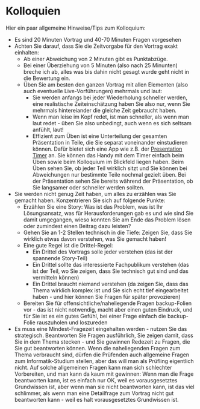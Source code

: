 # Kolloquien

Hier ein paar allgemeine Hinweise/Tips zum Kolloquium:
* Es sind 20 Minuten Vortrag und 40-70 Minuten Fragen vorgesehen
* Achten Sie darauf, dass Sie die Zeitvorgabe für den Vortrag exakt einhalten:
	* Ab einer Abweichung von 2 Minuten gibt es Punktabzüge.
	* Bei einer Überziehung von 5 Minuten (also nach 25 Minunten) breche ich ab, alles was bis dahin nicht gesagt wurde geht nicht in die Bewertung ein.
	* Üben Sie am besten den ganzen Vortrag mit allen Elementen (also auch eventuelle Live-Vorführungen) mehrmals und laut:
		* Sie werden anfangs bei jeder Wiederholung schneller werden, eine realistische Zeiteinschätzung haben Sie also nur, wenn Sie mehrmals hintereiander die gleiche Zeit gebraucht haben.
		* Wenn man leise im Kopf redet, ist man schneller, als wenn man laut redet - üben Sie also unbedingt, auch wenn es sich seltsam anfühlt, laut!
		* Effizient zum Üben ist eine Unterteilung der gesamten Präsentation in Teile, die Sie separat voneinander einstudieren können. Dafür bietet sich eine App wie z.B. der [Presentation Timer](https://play.google.com/store/apps/details?id=com.fuhongliu.homer.presentationtimer) an. Sie können das Handy mit dem Timer einfach beim Üben sowie beim Kolloquium im Blickfeld liegen haben. Beim Üben sehen Sie, ob jeder Teil wirklich sitzt und Sie können bei Abweichungen nur bestimmte Teile nochmal gezielt üben. Bei der Präsentation sehen Sie bereits während der Präsentation, ob Sie langsamer oder schneller werden sollten.
* Sie werden nicht genug Zeit haben, um alles zu erzählen was Sie gemacht haben. Konzentrieren Sie sich auf folgende Punkte:
	* Erzählen Sie eine Story: Was ist das Problem, was ist Ihr Lösungsansatz, was für Herausforderungen gab es und wie sind Sie damit umgegangen, wieso konnten Sie am Ende das Problem lösen oder zumindest einen Beitrag dazu leisten?
	* Gehen Sie an 1-2 Stellen technisch in die Tiefe: Zeigen Sie, dass Sie wirklich etwas davon verstehen, was Sie gemacht haben!
	* Eine gute Regel ist die Drittel-Regel:
		* Ein Drittel des Vortrags solle jeder verstehen (das ist der spannende Story-Teil)
		* Ein Drittel sollte das interessierte Fachpublikum verstehen (das ist der Teil, wo Sie zeigen, dass Sie technisch gut sind und das vermitteln können)
		* Ein Drittel braucht niemand verstehen (da zeigen Sie, dass das Thema wirklich komplex ist und Sie sich echt tief eingearbeitet haben - und hier können Sie Fragen für später provozieren)
	* Bereiten Sie für offensichtliche/naheliegende Fragen backup-Folien vor - das ist nicht notwendig, macht aber einen guten Eindruck, und für Sie ist es ein gutes Gefühl, bei einer Frage einfach die backup-Folie rauszuholen und loszureden
* Es muss eine Mindest-Fragezeit eingehalten werden - nutzen Sie das strategisch. Beantworten Sie Fragen ausführlich, Sie zeigen damit, dass Sie in dem Thema stecken - und Sie gewinnen Redezeit zu Fragen, die Sie gut beantworten können. Wenn die naheliegenden Fragen zum Thema verbraucht sind, dürfen die Prüfenden auch allgemeine Fragen zum Informatik-Studium stellen, aber das will man als Prüfling eigentlich nicht. Auf solche allgemeinen Fragen kann man sich schlechter Vorbereiten, und man kann da kaum mit gewinnen: Wenn man die Frage beantworten kann, ist es einfach nur OK, weil es vorausgesetztes Grundwissen ist, aber wenn man sie nicht beantworten kann, ist das viel schlimmer, als wenn man eine Detailfrage zum Vortrag nicht gut beantworten kann - weil es halt vorausgesetztes Grundwissen ist.

